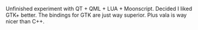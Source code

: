 Unfinished experiment with QT + QML + LUA + Moonscript. Decided I liked GTK+ better. The bindings for GTK are just way superior. Plus vala is way nicer than C++.